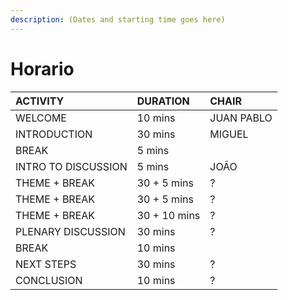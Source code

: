```yaml
---
description: (Dates and starting time goes here)
---
```


# Horario

| **ACTIVITY** | **DURATION** | CHAIR |
| :--- | :--- | :--- |
| WELCOME | 10 mins | JUAN PABLO |
| INTRODUCTION | 30 mins | MIGUEL |
| BREAK | 5 mins | ​ |
| INTRO TO DISCUSSION | 5 mins | JOÃO |
| THEME + BREAK | 30 + 5 mins | ? |
| THEME + BREAK | 30 + 5 mins | ? |
| THEME + BREAK | 30 + 10 mins | ? |
| PLENARY DISCUSSION | 30 mins | ? |
| BREAK | 10 mins | ​ |
| NEXT STEPS | 30 mins | ? |
| CONCLUSION | 10 mins | ? |

